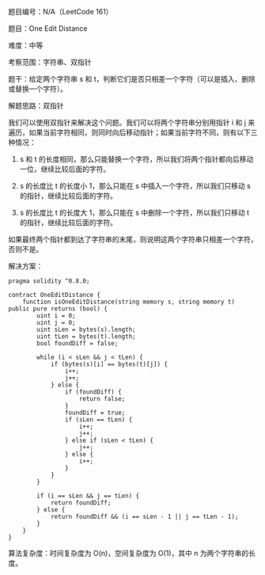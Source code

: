 题目编号：N/A（LeetCode 161）

题目：One Edit Distance

难度：中等

考察范围：字符串、双指针

题干：给定两个字符串 s 和 t，判断它们是否只相差一个字符（可以是插入、删除或替换一个字符）。

解题思路：双指针

我们可以使用双指针来解决这个问题。我们可以将两个字符串分别用指针 i 和 j 来遍历，如果当前字符相同，则同时向后移动指针；如果当前字符不同，则有以下三种情况：

1. s 和 t 的长度相同，那么只能替换一个字符，所以我们将两个指针都向后移动一位，继续比较后面的字符。

2. s 的长度比 t 的长度小 1，那么只能在 s 中插入一个字符，所以我们只移动 s 的指针，继续比较后面的字符。

3. s 的长度比 t 的长度大 1，那么只能在 s 中删除一个字符，所以我们只移动 t 的指针，继续比较后面的字符。

如果最终两个指针都到达了字符串的末尾，则说明这两个字符串只相差一个字符，否则不是。

解决方案：

```solidity
pragma solidity ^0.8.0;

contract OneEditDistance {
    function isOneEditDistance(string memory s, string memory t) public pure returns (bool) {
        uint i = 0;
        uint j = 0;
        uint sLen = bytes(s).length;
        uint tLen = bytes(t).length;
        bool foundDiff = false;
        
        while (i < sLen && j < tLen) {
            if (bytes(s)[i] == bytes(t)[j]) {
                i++;
                j++;
            } else {
                if (foundDiff) {
                    return false;
                }
                foundDiff = true;
                if (sLen == tLen) {
                    i++;
                    j++;
                } else if (sLen < tLen) {
                    j++;
                } else {
                    i++;
                }
            }
        }
        
        if (i == sLen && j == tLen) {
            return foundDiff;
        } else {
            return foundDiff && (i == sLen - 1 || j == tLen - 1);
        }
    }
}
```

算法复杂度：时间复杂度为 O(n)，空间复杂度为 O(1)，其中 n 为两个字符串的长度。